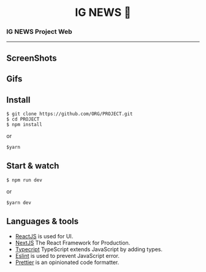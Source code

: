 <h1 align='center'> IG NEWS 🚀</h1>

### IG NEWS Project Web

---

## ScreenShots

<p align='center'>

</p>

## Gifs

<p align='center'>

</p>

## Install

    $ git clone https://github.com/ORG/PROJECT.git
    $ cd PROJECT
    $ npm install

or

    $yarn

## Start & watch

    $ npm run dev

or

    $yarn dev

## Languages & tools

- [ReactJS](https://github.com/facebook/react) is used for UI.
- [NextJS](https://nextjs.org/) The React Framework for Production.
- [Typecript](https://www.typescriptlang.org/) TypeScript extends JavaScript by adding types.
- [Eslint](https://eslint.org/) is used to prevent JavaScript error.
- [Prettier](https://prettier.io/docs/en/index.html) is an opinionated code formatter.
